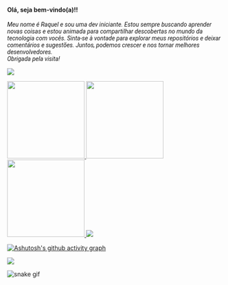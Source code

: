 
#### Olá, seja bem-vindo(a)!!

<p style="font-family: 'Roboto', sans-serif;">
<i>
Meu nome é Raquel e sou uma dev iniciante. Estou sempre buscando aprender novas coisas e estou animada para compartilhar descobertas no mundo da tecnologia com vocês. Sinta-se à vontade para explorar meus repositórios e deixar comentários e sugestões. Juntos, podemos crescer e nos tornar melhores desenvolvedores. <br>
Obrigada pela visita!
</i>
</p>

<a href="https://github.com/404"><img src="https://user-images.githubusercontent.com/73097560/115834477-dbab4500-a447-11eb-908a-139a6edaec5c.gif"></a>

<a href="https://github.com/Kel2203">
  
<img height="180em" src="https://github-readme-stats.vercel.app/api?username=kel2203&show_icons=true&text_color=D90479&bg_color=06111A&border_radius=25&icon_color=FFF&title_color=FFF&border_color=06111A&ring_color=D90479&text_bold=true">
<img height="180em" src="https://github-readme-streak-stats.herokuapp.com?user=Kel2203&locale=pt_BR&date_format=j%20M%5B%20Y%5D&background=06111A&border=06111A&stroke=D90479&ring=D90479&fire=D90479&currStreakNum=D90479&sideNums=D90479&currStreakLabel=D9D9D9&sideLabels=D9D9D9&dates=D9D9D9">
       
<img height="180em" src="https://github-readme-stats.vercel.app/api/top-langs/?username=kel2203&text_color=FFF&bg_color=06111A&title_color=FFF&text_bold=false&border_radius=25&layout=compact&border_color=06111A">
  

       

</a>
<a href="https://github.com/404"><img src="https://user-images.githubusercontent.com/73097560/115834477-dbab4500-a447-11eb-908a-139a6edaec5c.gif"></a>


[![Ashutosh's github activity graph](https://github-readme-activity-graph.cyclic.app/graph?username=kel2203&bg_color=06111a&color=ffffff&line=d90479&point=ff0088&area=true&hide_border=true&locale=pt_BR)](https://github.com/ashutosh00710/github-readme-activity-graph)

<a href="https://github.com/404"><img src="https://user-images.githubusercontent.com/73097560/115834477-dbab4500-a447-11eb-908a-139a6edaec5c.gif"></a>

![snake gif](https://github.com/Kel2203/Kel2203/blob/output/github-contribution-grid-snake.svg)
